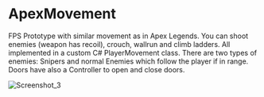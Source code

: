 # ApexMovement
FPS Prototype with similar movement as in Apex Legends. You can shoot enemies (weapon has recoil), crouch, wallrun and climb ladders. All implemented in a custom C# PlayerMovement class.
There are two types of enemies: Snipers and normal Enemies which follow the player if in range. Doors have also a Controller to open and close doors.

![Screenshot_3](https://github.com/eXPressoHD/ApexMovement/assets/14182407/df82368c-db07-4cd3-8907-8dba2baca886)
